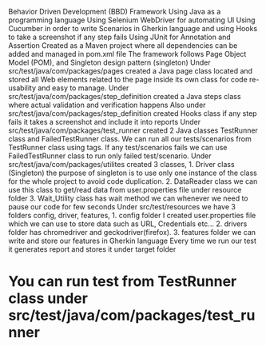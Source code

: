 Behavior Driven Development (BBD) Framework
Using Java as a programming language 
Using Selenium WebDriver for automating UI
Using Cucumber in order to write Scenarios in Gherkin language and using Hooks to take
a screenshot if any step fails
Using JUnit for Annotation and Assertion
Created as a Maven project where all dependencies can be added and managed in pom.xml file
The framework follows Page Object Model (POM), and Singleton design pattern (singleton)
Under src/test/java/com/packages/pages created a Java page class located and stored all Web elements 
related to the page inside its own class for code re-usability and easy to manage.
Under  src/test/java/com/packages/step_definition created a Java steps class where actual validation and verification happens
Also under src/test/java/com/packages/step_definition created Hooks class if any step fails it takes a screenshot and include it into reports
Under src/test/java/com/packages/test_runner created 2 Java classes TestRunner class and FailedTestRunner class. We can run all our tests/scenarios
from TestRunner class using tags. If any test/scenarios fails we can use FailedTestRunner class to run only failed test/scenario.
Under src/test/java/com/packages/utilites created 3 classes, 1. Driver class (Singleton) the purpose of singleton is to use only one instance of the class
for the whole project to avoid code duplication. 2. DataReader class we can use this class to get/read data from user.properties file under resource folder
3. Wait_Utility class has wait method we can whenever we need to pause our code for few seconds
Under src/test/resources we have 3 folders config, driver, features, 1. config folder I created user.properties file which we can use to store data such as URL, Credentials etc...
2. drivers folder has  chromedriver and geckodriver(firefox). 3. features folder we can write and store our features in Gherkin language
Every time we run our test it generates report and stores it under target folder

# You can run test from TestRunner class under src/test/java/com/packages/test_runner 


   








